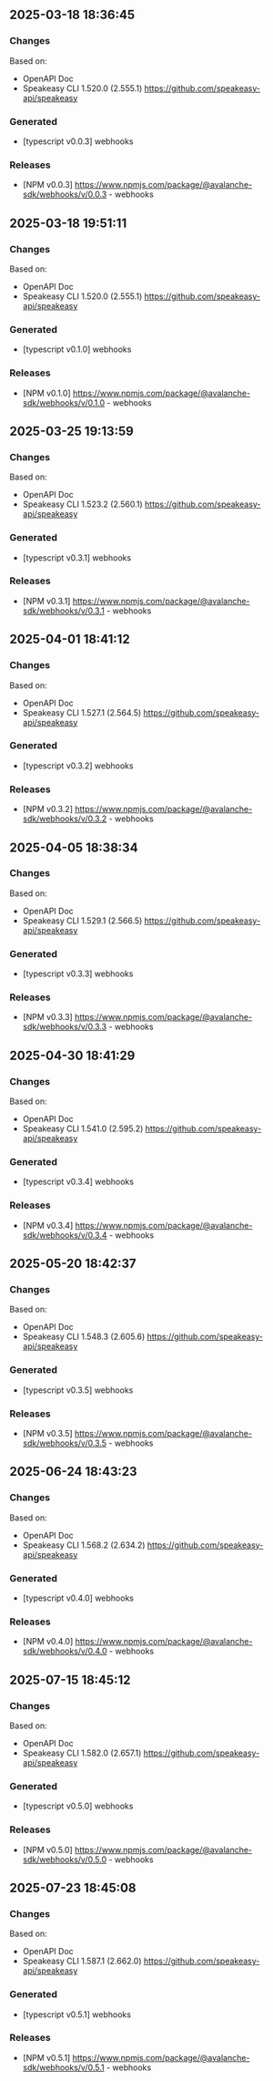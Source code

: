 

## 2025-03-18 18:36:45
### Changes
Based on:
- OpenAPI Doc  
- Speakeasy CLI 1.520.0 (2.555.1) https://github.com/speakeasy-api/speakeasy
### Generated
- [typescript v0.0.3] webhooks
### Releases
- [NPM v0.0.3] https://www.npmjs.com/package/@avalanche-sdk/webhooks/v/0.0.3 - webhooks

## 2025-03-18 19:51:11
### Changes
Based on:
- OpenAPI Doc  
- Speakeasy CLI 1.520.0 (2.555.1) https://github.com/speakeasy-api/speakeasy
### Generated
- [typescript v0.1.0] webhooks
### Releases
- [NPM v0.1.0] https://www.npmjs.com/package/@avalanche-sdk/webhooks/v/0.1.0 - webhooks

## 2025-03-25 19:13:59
### Changes
Based on:
- OpenAPI Doc  
- Speakeasy CLI 1.523.2 (2.560.1) https://github.com/speakeasy-api/speakeasy
### Generated
- [typescript v0.3.1] webhooks
### Releases
- [NPM v0.3.1] https://www.npmjs.com/package/@avalanche-sdk/webhooks/v/0.3.1 - webhooks

## 2025-04-01 18:41:12
### Changes
Based on:
- OpenAPI Doc  
- Speakeasy CLI 1.527.1 (2.564.5) https://github.com/speakeasy-api/speakeasy
### Generated
- [typescript v0.3.2] webhooks
### Releases
- [NPM v0.3.2] https://www.npmjs.com/package/@avalanche-sdk/webhooks/v/0.3.2 - webhooks

## 2025-04-05 18:38:34
### Changes
Based on:
- OpenAPI Doc  
- Speakeasy CLI 1.529.1 (2.566.5) https://github.com/speakeasy-api/speakeasy
### Generated
- [typescript v0.3.3] webhooks
### Releases
- [NPM v0.3.3] https://www.npmjs.com/package/@avalanche-sdk/webhooks/v/0.3.3 - webhooks

## 2025-04-30 18:41:29
### Changes
Based on:
- OpenAPI Doc  
- Speakeasy CLI 1.541.0 (2.595.2) https://github.com/speakeasy-api/speakeasy
### Generated
- [typescript v0.3.4] webhooks
### Releases
- [NPM v0.3.4] https://www.npmjs.com/package/@avalanche-sdk/webhooks/v/0.3.4 - webhooks

## 2025-05-20 18:42:37
### Changes
Based on:
- OpenAPI Doc  
- Speakeasy CLI 1.548.3 (2.605.6) https://github.com/speakeasy-api/speakeasy
### Generated
- [typescript v0.3.5] webhooks
### Releases
- [NPM v0.3.5] https://www.npmjs.com/package/@avalanche-sdk/webhooks/v/0.3.5 - webhooks

## 2025-06-24 18:43:23
### Changes
Based on:
- OpenAPI Doc  
- Speakeasy CLI 1.568.2 (2.634.2) https://github.com/speakeasy-api/speakeasy
### Generated
- [typescript v0.4.0] webhooks
### Releases
- [NPM v0.4.0] https://www.npmjs.com/package/@avalanche-sdk/webhooks/v/0.4.0 - webhooks

## 2025-07-15 18:45:12
### Changes
Based on:
- OpenAPI Doc  
- Speakeasy CLI 1.582.0 (2.657.1) https://github.com/speakeasy-api/speakeasy
### Generated
- [typescript v0.5.0] webhooks
### Releases
- [NPM v0.5.0] https://www.npmjs.com/package/@avalanche-sdk/webhooks/v/0.5.0 - webhooks

## 2025-07-23 18:45:08
### Changes
Based on:
- OpenAPI Doc  
- Speakeasy CLI 1.587.1 (2.662.0) https://github.com/speakeasy-api/speakeasy
### Generated
- [typescript v0.5.1] webhooks
### Releases
- [NPM v0.5.1] https://www.npmjs.com/package/@avalanche-sdk/webhooks/v/0.5.1 - webhooks